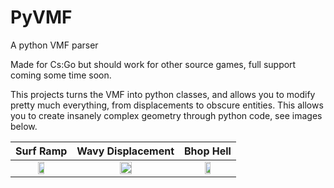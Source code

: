 # PyVMF
A python VMF parser

Made for Cs:Go but should work for other source games, full support coming some time soon.

This projects turns the VMF into python classes, and allows you to modify pretty much everything, from displacements to
obscure entities. This allows you to create insanely complex geometry through python code, see images below.

Surf Ramp | Wavy Displacement | Bhop Hell
:--------:|:-----------------:|:-------------------------------:
<img width=35% height=35% src="https://i.imgur.com/xfNlWCX.png"> | <img width=35% height=35% src="https://i.imgur.com/rn2e1bC.png"> | <img width=35% height=35% src="https://i.imgur.com/bBzmFZt.png">
